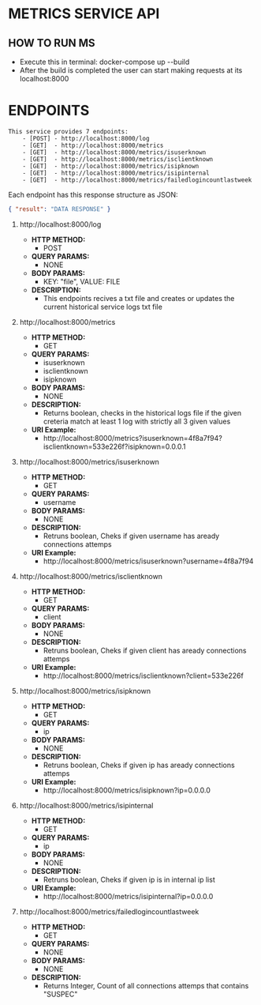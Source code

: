# METRICS SERVICE API

## HOW TO RUN MS
- Execute this in terminal: docker-compose up --build
- After the build is completed the user can start making requests at its localhost:8000

# ENDPOINTS
    This service provides 7 endpoints:
        - [POST] - http://localhost:8000/log
        - [GET]  - http://localhost:8000/metrics
        - [GET]  - http://localhost:8000/metrics/isuserknown
        - [GET]  - http://localhost:8000/metrics/isclientknown
        - [GET]  - http://localhost:8000/metrics/isipknown
        - [GET]  - http://localhost:8000/metrics/isipinternal
        - [GET]  - http://localhost:8000/metrics/failedlogincountlastweek

Each endpoint has this response structure as JSON:

```JSON
{ "result": "DATA RESPONSE" }
```

1. http://localhost:8000/log
    - **HTTP METHOD:** 
        - POST
    - **QUERY PARAMS:**
        - NONE
    - **BODY PARAMS:**
        - KEY: "file", VALUE: FILE
    - **DESCRIPTION:**
        - This endpoints recives a txt file and creates or updates the current historical service logs txt file

2. http://localhost:8000/metrics
    - **HTTP METHOD:** 
        - GET
    - **QUERY PARAMS:**
        - isuserknown
        - isclientknown
        - isipknown
    - **BODY PARAMS:**
        - NONE
    - **DESCRIPTION:**
        - Returns boolean, checks in the historical logs file if the given creteria match at least 1 log with strictly all 3 given values
    - **URI Example:**
        - http://localhost:8000/metrics?isuserknown=4f8a7f94?isclientknown=533e226f?isipknown=0.0.0.1

3. http://localhost:8000/metrics/isuserknown
    - **HTTP METHOD:** 
        - GET
    - **QUERY PARAMS:**
        - username
    - **BODY PARAMS:**
        - NONE
    - **DESCRIPTION:**
        - Retruns boolean, Cheks if given username has aready connections attemps 
    - **URI Example:**
        - http://localhost:8000/metrics/isuserknown?username=4f8a7f94        

4. http://localhost:8000/metrics/isclientknown
    - **HTTP METHOD:** 
        - GET
    - **QUERY PARAMS:**
        - client
    - **BODY PARAMS:**
        - NONE
    - **DESCRIPTION:**
        - Retruns boolean, Cheks if given client has aready connections attemps 
    - **URI Example:**
        - http://localhost:8000/metrics/isclientknown?client=533e226f

5. http://localhost:8000/metrics/isipknown
    - **HTTP METHOD:** 
        - GET
    - **QUERY PARAMS:**
        - ip
    - **BODY PARAMS:**
        - NONE
    - **DESCRIPTION:**
        - Retruns boolean, Cheks if given ip has aready connections attemps 
    - **URI Example:**
        - http://localhost:8000/metrics/isipknown?ip=0.0.0.0

6. http://localhost:8000/metrics/isipinternal
    - **HTTP METHOD:** 
        - GET
    - **QUERY PARAMS:**
        - ip
    - **BODY PARAMS:**
        - NONE
    - **DESCRIPTION:**
        - Retruns boolean, Cheks if given ip is in internal ip list
    - **URI Example:**
        - http://localhost:8000/metrics/isipinternal?ip=0.0.0.0
    
7. http://localhost:8000/metrics/failedlogincountlastweek
    - **HTTP METHOD:** 
        - GET
    - **QUERY PARAMS:**
        - NONE
    - **BODY PARAMS:**
        - NONE
    - **DESCRIPTION:**
        - Returns Integer, Count of all connections attemps that contains "SUSPEC"